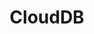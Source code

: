 ---
title: CloudDB
slug: clouddb
excerpt: Cree bases de datos en pocos clics; OVHcloud se encarga del resto
order: 04
sections: Primeros pasos, Configuración, Recursos técnicos
---